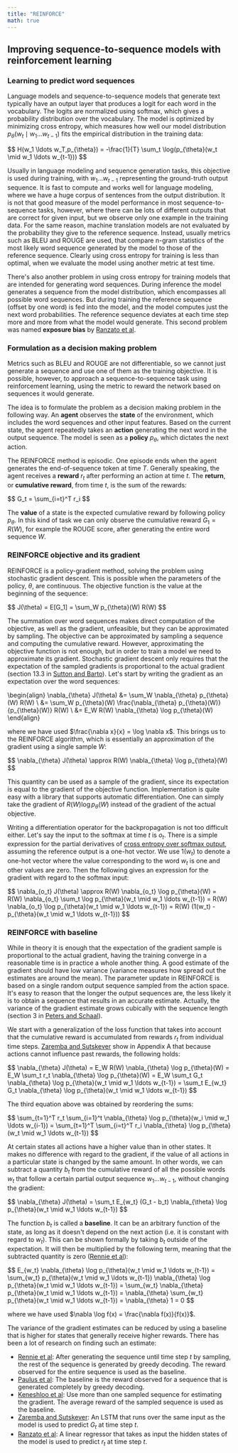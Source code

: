 ```yaml
---
title: "REINFORCE"
math: true
---
```


## Improving sequence-to-sequence models with reinforcement learning

### Learning to predict word sequences

Language models and sequence-to-sequence models that generate text typically have an output layer that produces a logit for each word in the vocabulary.
The logits are normalized using softmax, which gives a probability distribution over the vocabulary.
The model is optimized by minimizing cross entropy, which measures how well our model distribution <span>$p_{\theta}(w_t \mid w_1 \ldots w_{t-1})$</span> fits the empirical distribution in the training data:

<div>$$
H(w_1 \ldots w_T,p_{\theta}) = -\frac{1}{T} \sum_t \log(p_{\theta}(w_t \mid w_1 \ldots w_{t-1}))
$$</div>

Usually in language modeling and sequence generation tasks, this objective is used during training, with <span>$w_1 \ldots w_{t-1}$</span> representing the ground-truth output sequence.
It is fast to compute and works well for language modeling, where we have a huge corpus of sentences from the output distribution.
It is not that good measure of the model performance in most sequence-to-sequence tasks, however, where there can be lots of different outputs that are correct for given input, but we observe only one example in the training data.
For the same reason, machine translation models are not evaluated by the probability they give to the reference sequence.
Instead, usually metrics such as BLEU and ROUGE are used, that compare n-gram statistics of the most likely word sequence generated by the model to those of the reference sequence.
Clearly using cross entropy for training is less than optimal, when we evaluate the model using another metric at test time.

There's also another problem in using cross entropy for training models that are intended for generating word sequences.
During inference the model generates a sequence from the model distribution, which encompasses all possible word sequences.
But during training the reference sequence (offset by one word) is fed into the model, and the model computes just the next word probabilities.
The reference sequence deviates at each time step more and more from what the model would generate.
This second problem was named **exposure bias** by [Ranzato et al][].


### Formulation as a decision making problem

Metrics such as BLEU and ROUGE are not differentiable, so we cannot just generate a sequence and use one of them as the training objective.
It is possible, however, to approach a sequence-to-sequence task using reinforcement learning, using the metric to reward the network based on sequences it would generate.

The idea is to formulate the problem as a decision making problem in the following way.
An **agent** observes the **state** of the environment, which includes the word sequences and other input features.
Based on the current state, the agent repeatedly takes an **action** generating the next word in the output sequence.
The model is seen as a **policy** <span>$p_\theta$</span>, which dictates the next action.

The REINFORCE method is episodic.
One episode ends when the agent generates the end-of-sequence token at time <span>$T$</span>.
Generally speaking, the agent receives a **reward** <span>$r_t$</span> after performing an action at time <span>$t$</span>.
The **return**, or **cumulative reward**, from time <span>$t$</span>, is the sum of the rewards:

<div>$$
G_t = \sum_{i=t}^T r_i
$$</div>

The **value** of a state is the expected cumulative reward by following policy <span>$p_\theta$</span>.
In this kind of task we can only observe the cumulative reward <span>$G_1 = R(W)$</span>, for example the ROUGE score, after generating the entire word sequence <span>$W$</span>.


### REINFORCE objective and its gradient

REINFORCE is a policy-gradient method, solving the problem using stochastic gradient descent.
This is possible when the parameters of the policy, <span>$\theta$</span>, are continuous.
The objective function is the value at the beginning of the sequence:

<div>$$
J(\theta) = E[G_1] = \sum_W p_{\theta}(W) R(W)
$$</div>

The summation over word sequences makes direct computation of the objective, as well as the gradient, unfeasible, but they can be approximated by sampling.
The objective can be approximated by sampling a sequence and computing the cumulative reward.
However, approximating the objective function is not enough, but in order to train a model we need to approximate its gradient.
Stochastic gradient descent only requires that the expectation of the sampled gradients is proportional to the actual gradient (section 13.3 in [Sutton and Barto][]).
Let's start by writing the gradient as an expectation over the word sequences:

<div>
\begin{align}
\nabla_{\theta} J(\theta) &= \sum_W \nabla_{\theta} p_{\theta}(W) R(W) \
                          &= \sum_W p_{\theta}(W) \frac{\nabla_{\theta} p_{\theta}(W)}{p_{\theta}(W)} R(W) \
                          &= E_W R(W) \nabla_{\theta} \log p_{\theta}(W)
\end{align}
</div>

where we have used <span>$\frac{\nabla x}{x} = \log \nabla x$</span>.
This brings us to the REINFORCE algorithm, which is essentially an approximation of the gradient using a single sample <span>$W$</span>:

<div>$$
\nabla_{\theta} J(\theta) \approx R(W) \nabla_{\theta} \log p_{\theta}(W)
$$</div>

This quantity can be used as a sample of the gradient, since its expectation is equal to the gradient of the objective function.
Implementation is quite easy with a library that supports automatic differentiation.
One can simply take the gradient of <span>$R(W) \log p_{\theta}(W)$</span> instead of the gradient of the actual objective.

Writing a differentiation operator for the backpropagation is not too difficult either.
Let's say the input to the softmax at time <span>$t$</span> is <span>$o_t$</span>.
There is a simple expression for the partial derivatives of [cross entropy over softmax output][], assuming the reference output is a one-hot vector.
We use <span>$1(w_t)$</span> to denote a one-hot vector where the value corresponding to the word <span>$w_t$</span> is one and other values are zero.
Then the following gives an expression for the gradient with regard to the softmax input:

<div>$$
\nabla_{o_t} J(\theta) \approx R(W) \nabla_{o_t} \log p_{\theta}(W)
                             = R(W) \nabla_{o_t} \sum_t \log p_{\theta}(w_t \mid w_1 \ldots w_{t-1})
                             = R(W) \nabla_{o_t} \log p_{\theta}(w_t \mid w_1 \ldots w_{t-1})
                             = R(W) (1(w_t) - p_{\theta}(w_t \mid w_1 \ldots w_{t-1}))
$$</div>


### REINFORCE with baseline

While in theory it is enough that the expectation of the gradient sample is proportional to the actual gradient, having the training converge in a reasonable time is in practice a whole another thing.
A good estimate of the gradient should have low variance (variance measures how spread out the estimates are around the mean).
The parameter update in REINFORCE is based on a single random output sequence sampled from the action space.
It's easy to reason that the longer the output sequences are, the less likely it is to obtain a sequence that results in an accurate estimate.
Actually, the variance of the gradient estimate grows cubically with the sequence length (section 3 in [Peters and Schaal][]).

We start with a generalization of the loss function that takes into account that the cumulative reward is accumulated from rewards <span>$r_t$</span> from individual time steps.
[Zaremba and Sutskever][] show in Appendix A that because actions cannot influence past rewards, the following holds:

<div>$$
\nabla_{\theta} J(\theta) = E_W R(W) \nabla_{\theta} \log p_{\theta}(W)
                          = E_W \sum_t r_t \nabla_{\theta} \log p_{\theta}(W)
                          = E_W \sum_t G_t \nabla_{\theta} \log p_{\theta}(w_t \mid w_1 \ldots w_{t-1})
                          = \sum_t E_{w_t} G_t \nabla_{\theta} \log p_{\theta}(w_t \mid w_1 \ldots w_{t-1})
$$</div>

The third equation above was obtained by reordering the sums:

<div>$$
  \sum_{t=1}^T r_t \sum_{i=1}^t \nabla_{\theta} \log p_{\theta}(w_i \mid w_1 \ldots w_{i-1})
= \sum_{t=1}^T \sum_{i=t}^T r_i \nabla_{\theta} \log p_{\theta}(w_t \mid w_1 \ldots w_{t-1})
$$</div>

At certain states all actions have a higher value than in other states.
It makes no difference with regard to the gradient, if the value of all actions in a particular state is changed by the same amount.
In other words, we can subtract a quantity <span>$b_t$</span> from the cumulative reward of all the possible words <span>$w_t$</span> that follow a certain partial output sequence <span>$w_1 \ldots w_{t-1}$</span>, without changing the gradient:

<div>$$
\nabla_{\theta} J(\theta) = \sum_t E_{w_t} (G_t - b_t) \nabla_{\theta} \log p_{\theta}(w_t \mid w_1 \ldots w_{t-1})
$$</div>

The function <span>$b_t$</span> is called a **baseline**.
It can be an arbitrary function of the state, as long as it doesn't depend on the next action (i.e. it is constant with regard to <span>$w_t$</span>).
This can be shown formally by taking <span>$b_t$</span> outside of the expectation.
It will then be multiplied by the following term, meaning that the subtracted quantity is zero ([Rennie et al][]):

<div>$$
  E_{w_t} \nabla_{\theta} \log p_{\theta}(w_t \mid w_1 \ldots w_{t-1})
= \sum_{w_t} p_{\theta}(w_t \mid w_1 \ldots w_{t-1}) \nabla_{\theta} \log p_{\theta}(w_t \mid w_1 \ldots w_{t-1})
= \sum_{w_t} \nabla_{\theta} p_{\theta}(w_t \mid w_1 \ldots w_{t-1})
= \nabla_{\theta} \sum_{w_t} p_{\theta}(w_t \mid w_1 \ldots w_{t-1})
= \nabla_{\theta} 1
= 0
$$</div>

where we have used <span>$\nabla \log f(x) = \frac{\nabla f(x)}{f(x)}$</span>.

The variance of the gradient estimates can be reduced by using a baseline that is higher for states that generally receive higher rewards.
There has been a lot of research on finding such an estimate:

* [Rennie et al][]: After generating the sequence until time step <span>$t$</span> by sampling, the rest of the sequence is generated by greedy decoding.
  The reward observed for the entire sequence is used as the baseline.
* [Paulus et al][]: The baseline is the reward observed for a sequence that is generated completely by greedy decoding.
* [Keneshloo et al][]: Use more than one sampled sequence for estimating the gradient. The average reward of the sampled sequence is used as the baseline.
* [Zaremba and Sutskever][]: An LSTM that runs over the same input as the model is used to predict <span>$G_t$</span> at time step <span>$t$</span>.
* [Ranzato et al][]: A linear regressor that takes as input the hidden states of the model is used to predict <span>$r_t$</span> at time step <span>$t$</span>.


[Peters and Schaal]: https://doi.org/10.1016/j.neunet.2008.02.003
[Ranzato et al]: http://arxiv.org/abs/1511.06732
[Rennie et al]: https://arxiv.org/abs/1612.00563
[Zaremba and Sutskever]: https://arxiv.org/abs/1505.00521
[Paulus et al]: https://arxiv.org/abs/1705.04304
[Keneshloo et al]: https://arxiv.org/abs/1805.09461
[Sutton and Barto]: http://incompleteideas.net/book/RLbook2018.pdf
[cross entropy over softmax output]: https://deepnotes.io/softmax-crossentropy
